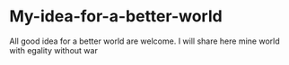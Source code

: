 # My-idea-for-a-better-world
All good idea for a better world are welcome. I will share here mine 
world with egality
without war
